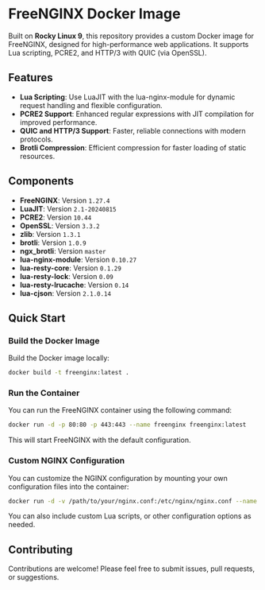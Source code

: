 # FreeNGINX Docker Image

Built on **Rocky Linux 9**, this repository provides a custom Docker image for FreeNGINX, designed for high-performance web applications. It supports Lua scripting, PCRE2, and HTTP/3 with QUIC (via OpenSSL). 

## Features

- **Lua Scripting**: Use LuaJIT with the lua-nginx-module for dynamic request handling and flexible configuration.
- **PCRE2 Support**: Enhanced regular expressions with JIT compilation for improved performance.
- **QUIC and HTTP/3 Support**: Faster, reliable connections with modern protocols.
- **Brotli Compression**: Efficient compression for faster loading of static resources.

## Components

* **FreeNGINX**: Version `1.27.4`
* **LuaJIT**: Version `2.1-20240815`
* **PCRE2**: Version `10.44`
* **OpenSSL**: Version `3.3.2`
* **zlib**: Version `1.3.1`
* **brotli**: Version `1.0.9`
* **ngx_brotli**: Version `master`
* **lua-nginx-module**: Version `0.10.27`
* **lua-resty-core**: Version `0.1.29`
* **lua-resty-lock**: Version `0.09`
* **lua-resty-lrucache**: Version `0.14`
* **lua-cjson**: Version `2.1.0.14`
  
## Quick Start

### Build the Docker Image

Build the Docker image locally:
```sh
docker build -t freenginx:latest .
```

### Run the Container

You can run the FreeNGINX container using the following command:
```sh
docker run -d -p 80:80 -p 443:443 --name freenginx freenginx:latest
```

This will start FreeNGINX with the default configuration.

### Custom NGINX Configuration

You can customize the NGINX configuration by mounting your own configuration files into the container:
```sh
docker run -d -v /path/to/your/nginx.conf:/etc/nginx/nginx.conf --name freenginx freenginx:latest
```

You can also include custom Lua scripts, or other configuration options as needed.

## Contributing

Contributions are welcome! Please feel free to submit issues, pull requests, or suggestions.

